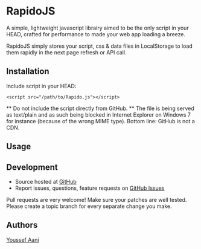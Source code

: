 # RapidoJS

A simple, lightweight javascript librairy aimed to be the only script in your HEAD, crafted for performance to made your web app loading a breeze.

RapidoJS simply stores your script, css & data files in LocalStorage to load them rapidly in the next page refresh or API call.

## Installation

Include script in your HEAD:

    <script src="/path/to/Rapido.js"></script>

** Do not include the script directly from GitHub. 
** The file is being served as text/plain and as such being blocked
in Internet Explorer on Windows 7 for instance (because of the wrong MIME type). Bottom line: GitHub is not a CDN.


## Usage


## Development

- Source hosted at [GitHub](https://github.com/youaani/RapidoJS)
- Report issues, questions, feature requests on [GitHub Issues](https://github.com/youaani/RapidoJS/issues)

Pull requests are very welcome! Make sure your patches are well tested. Please create a topic branch for every separate change you make.

## Authors
[Youssef Aani](https://github.com/youaani)    